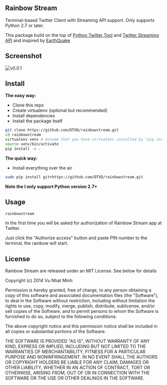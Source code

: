 ## Rainbow Stream
Terminal-based Twitter Client with Streaming API support. Only supports Python 2.7 or later.

This package build on the top of [Python Twitter Tool](http://mike.verdone.ca/twitter/) and [Twitter Streaming API](https://dev.twitter.com/docs/api/streaming) and inspired by [EarthQuake](https://github.com/jugyo/earthquake)

## Screenshot
![v0.0.1](https://raw.githubusercontent.com/DTVD/rainbowstream/master/screenshot/RainbowStreamv0.0.1.png)

## Install
**The easy way:**
* Clone this repo
* Create virtualenv (optional but recommended)
* Install dependencies
* Install the package itself

```bash
git clone https://github.com/DTVD/rainbowstream.git
cd rainbowstream
virtualenv venv # Assume that you have virtualenv installed by "pip install virtualenv"
source venv/bin/activate
pip install -e .
```
**The quick way:**
* Install everything over the air

```bash
sudo pip install git+https://github.com/DTVD/rainbowstream.git
```
**Note the I only support Python version 2.7+**

## Usage
```bash
rainbowstream
```
In the first time you will be asked for authorization of Rainbow Stream app at Twitter.

Just click the "Authorize access" button and paste PIN number to the terminal, the rainbow will start.

## License
Rainbow Stream are released under an MIT License. See below for details

Copyright (c) 2014 Vu Nhat Minh

Permission is hereby granted, free of charge, to any person
obtaining a copy of this software and associated documentation
files (the "Software"), to deal in the Software without
restriction, including without limitation the rights to use,
copy, modify, merge, publish, distribute, sublicense, and/or sell
copies of the Software, and to permit persons to whom the
Software is furnished to do so, subject to the following
conditions:

The above copyright notice and this permission notice shall be
included in all copies or substantial portions of the Software.

THE SOFTWARE IS PROVIDED "AS IS", WITHOUT WARRANTY OF ANY KIND,
EXPRESS OR IMPLIED, INCLUDING BUT NOT LIMITED TO THE WARRANTIES
OF MERCHANTABILITY, FITNESS FOR A PARTICULAR PURPOSE AND
NONINFRINGEMENT. IN NO EVENT SHALL THE AUTHORS OR COPYRIGHT
HOLDERS BE LIABLE FOR ANY CLAIM, DAMAGES OR OTHER LIABILITY,
WHETHER IN AN ACTION OF CONTRACT, TORT OR OTHERWISE, ARISING
FROM, OUT OF OR IN CONNECTION WITH THE SOFTWARE OR THE USE OR
OTHER DEALINGS IN THE SOFTWARE.
